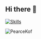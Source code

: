 ## Hi there 👋

[![Skills](https://skillicons.dev/icons?i=python,js,django,nodejs,react,java,c,cpp,cs,docker,git,linux,bash,bots,html)](https://skillicons.dev)

<p align="left">
  <img src="https://github-readme-stats.vercel.app/api/top-langs?username=PearceKof&show_icons=true&locale=en&layout=compact&theme=github_dark" alt="PearceKof" />
</p>
